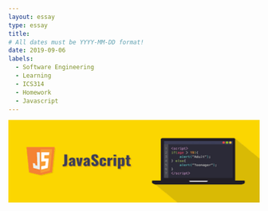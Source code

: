 ```yaml
---
layout: essay
type: essay
title: 
# All dates must be YYYY-MM-DD format!
date: 2019-09-06
labels:
  - Software Engineering
  - Learning
  - ICS314
  - Homework
  - Javascript
---
```


<img class="ui image" src="../images/Javascript700.png">

